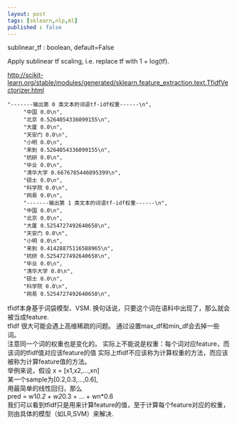 ```yaml
---
layout: post
tags: [sklearn,nlp,ml]
published : false
---
```


sublinear_tf : boolean, default=False   

Apply sublinear tf scaling, i.e. replace tf with 1 + log(tf).    

http://scikit-learn.org/stable/modules/generated/sklearn.feature_extraction.text.TfidfVectorizer.html    
```
"-------输出第 0 类文本的词语tf-idf权重------\n",
     "中国 0.0\n",
     "北京 0.5264054336099155\n",
     "大厦 0.0\n",
     "天安门 0.0\n",
     "小明 0.0\n",
     "来到 0.5264054336099155\n",
     "杭研 0.0\n",
     "毕业 0.0\n",
     "清华大学 0.6676785446095399\n",
     "硕士 0.0\n",
     "科学院 0.0\n",
     "网易 0.0\n",
     "-------输出第 1 类文本的词语tf-idf权重------\n",
     "中国 0.0\n",
     "北京 0.0\n",
     "大厦 0.5254727492640658\n",
     "天安门 0.0\n",
     "小明 0.0\n",
     "来到 0.41428875116588965\n",
     "杭研 0.5254727492640658\n",
     "毕业 0.0\n",
     "清华大学 0.0\n",
     "硕士 0.0\n",
     "科学院 0.0\n",
     "网易 0.5254727492640658\n",
```
tfidf本身基于词袋模型、VSM.
换句话说，只要这个词在语料中出现了，那么就会被当成feature.   
tfidf 很大可能会遇上高维稀疏的问题。
通过设置max_df和min_df会去掉一些词。   
注意同一个词的权重也是变化的。
实际上不能说是权重：每个词对应feature，而该词的tfidf值对应该feature的值
实际上tfidf不应该称为计算权重的方法，而应该被称为计算feature值的方法。   
举例来说，假设 x = [x1,x2,...,xn]           
某一个sample为[0.2,0.3,...,0.6],   
用最简单的线性回归，那么   
pred = w1*0.2 + w2*0.3 + ... + wn*0.6   
我们可以看到tfidf只是用来计算feature的值，至于计算每个feature对应的权重，则由具体的模型（如LR,SVM）来解决.
